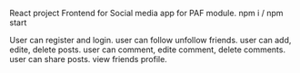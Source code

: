React project Frontend for Social media app for PAF module.
npm i / npm start

User can register and login.
user can follow unfollow friends.
user can add, edite, delete posts.
user can comment, edite comment, delete comments.
user can share posts.
view friends profile.



